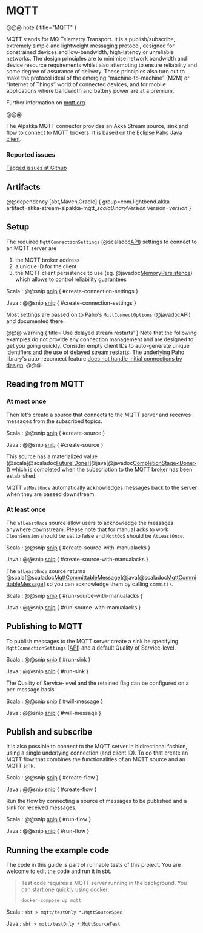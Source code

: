 # MQTT

@@@ note { title="MQTT" }

MQTT stands for MQ Telemetry Transport. It is a publish/subscribe, extremely simple and lightweight messaging protocol, designed for constrained devices and low-bandwidth, high-latency or unreliable networks. The design principles are to minimise network bandwidth and device resource requirements whilst also attempting to ensure reliability and some degree of assurance of delivery. These principles also turn out to make the protocol ideal of the emerging “machine-to-machine” (M2M) or “Internet of Things” world of connected devices, and for mobile applications where bandwidth and battery power are at a premium.  

Further information on [mqtt.org](https://mqtt.org/).

@@@ 

The Alpakka MQTT connector provides an Akka Stream source, sink and flow to connect to MQTT brokers. It is based on the [Eclipse Paho Java client](https://www.eclipse.org/paho/clients/java/).

### Reported issues

[Tagged issues at Github](https://github.com/akka/alpakka/labels/p%3Amqtt)

## Artifacts

@@dependency [sbt,Maven,Gradle] {
  group=com.lightbend.akka
  artifact=akka-stream-alpakka-mqtt_$scalaBinaryVersion$
  version=$version$
}

## Setup

The required `MqttConnectionSettings` (@scaladoc[API](akka.stream.alpakka.mqtt.MqttConnectionSettings$)) settings to connect to an MQTT server are 

1. the MQTT broker address
2. a unique ID for the client
1. the MQTT client persistence to use (eg. @javadoc[MemoryPersistence](org.eclipse.paho.client.mqttv3.persist.MemoryPersistence)) which allows to control reliability guarantees 

Scala
: @@snip [snip](/mqtt/src/test/scala/docs/scaladsl/MqttSourceSpec.scala) { #create-connection-settings }

Java
: @@snip [snip](/mqtt/src/test/java/docs/javadsl/MqttSourceTest.java) { #create-connection-settings }

Most settings are passed on to Paho's `MqttConnectOptions` (@javadoc[API](org.eclipse.paho.client.mqttv3.MqttConnectOptions)) and documented there. 

@@@ warning { title='Use delayed stream restarts' }
Note that the following examples do not provide any connection management and are designed to get you going quickly. Consider empty client IDs to auto-generate unique identifiers and the use of [delayed stream restarts](https://doc.akka.io/docs/akka/current/stream/stream-error.html?language=scala#delayed-restarts-with-a-backoff-stage). The underlying Paho library's auto-reconnect feature [does not handle initial connections by design](https://github.com/eclipse/paho.mqtt.golang/issues/77).
@@@



## Reading from MQTT

### At most once

Then let's create a source that connects to the MQTT server and receives messages from the subscribed topics.

Scala
: @@snip [snip](/mqtt/src/test/scala/docs/scaladsl/MqttSourceSpec.scala) { #create-source }

Java
: @@snip [snip](/mqtt/src/test/java/docs/javadsl/MqttSourceTest.java) { #create-source }

This source has a materialized value (@scala[@scaladoc[Future[Done]](scala.concurrent.Future)]@java[@javadoc[CompletionStage&lt;Done&gt;](java.util.concurrent.CompletionStage)]) which is completed when the subscription to the MQTT broker has been established.

MQTT `atMostOnce` automatically acknowledges messages back to the server when they are passed downstream. 

### At least once

The `atLeastOnce` source allow users to acknowledge the messages anywhere downstream.
Please note that for manual acks to work `CleanSession` should be set to false and `MqttQoS` should be `AtLeastOnce`.

Scala
: @@snip [snip](/mqtt/src/test/scala/docs/scaladsl/MqttSourceSpec.scala) { #create-source-with-manualacks }

Java
: @@snip [snip](/mqtt/src/test/java/docs/javadsl/MqttSourceTest.java) { #create-source-with-manualacks }


The `atLeastOnce` source returns @scala[@scaladoc[MqttCommittableMessage](akka.stream.alpakka.mqtt.scaladsl.MqttCommittableMessage)]@java[@scaladoc[MqttCommittableMessage](akka.stream.alpakka.mqtt.javadsl.MqttCommittableMessage)] so you can acknowledge them by calling `commit()`.

Scala
: @@snip [snip](/mqtt/src/test/scala/docs/scaladsl/MqttSourceSpec.scala) { #run-source-with-manualacks }

Java
: @@snip [snip](/mqtt/src/test/java/docs/javadsl/MqttSourceTest.java) { #run-source-with-manualacks }


## Publishing to MQTT

To publish messages to the MQTT server create a sink be specifying `MqttConnectionSettings` ([API](akka.stream.alpakka.mqtt.MqttConnectionSettings$)) and a default Quality of Service-level.

Scala
: @@snip [snip](/mqtt/src/test/scala/docs/scaladsl/MqttSourceSpec.scala) { #run-sink }

Java
: @@snip [snip](/mqtt/src/test/java/docs/javadsl/MqttSourceTest.java) { #run-sink }


The Quality of Service-level and the retained flag can be configured on a per-message basis.

Scala
: @@snip [snip](/mqtt/src/test/scala/docs/scaladsl/MqttSourceSpec.scala) { #will-message }

Java
: @@snip [snip](/mqtt/src/test/java/docs/javadsl/MqttSourceTest.java) { #will-message }


## Publish and subscribe

It is also possible to connect to the MQTT server in bidirectional fashion, using a single underlying connection (and client ID). To do that create an MQTT flow that combines the functionalities of an MQTT source and an MQTT sink.

Scala
: @@snip [snip](/mqtt/src/test/scala/docs/scaladsl/MqttFlowSpec.scala) { #create-flow }

Java
: @@snip [snip](/mqtt/src/test/java/docs/javadsl/MqttFlowTest.java) { #create-flow }


Run the flow by connecting a source of messages to be published and a sink for received messages.

Scala
: @@snip [snip](/mqtt/src/test/scala/docs/scaladsl/MqttFlowSpec.scala) { #run-flow }

Java
: @@snip [snip](/mqtt/src/test/java/docs/javadsl/MqttFlowTest.java) { #run-flow }

## Running the example code

The code in this guide is part of runnable tests of this project. You are welcome to edit the code and run it in sbt.

> Test code requires a MQTT server running in the background. You can start one quickly using docker:
>
> `docker-compose up mqtt`

Scala
:   ```
    sbt
    > mqtt/testOnly *.MqttSourceSpec
    ```

Java
:   ```
    sbt
    > mqtt/testOnly *.MqttSourceTest
    ```
